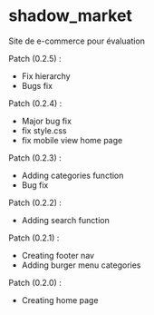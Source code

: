 # shadow_market

Site de e-commerce pour évaluation

Patch (0.2.5) :

- Fix hierarchy
- Bugs fix

Patch (0.2.4) :

- Major bug fix
- fix style.css
- fix mobile view home page

Patch (0.2.3) :

- Adding categories function
- Bug fix

Patch (0.2.2) :

- Adding search function

Patch (0.2.1) :

- Creating footer nav
- Adding burger menu categories

Patch (0.2.0) :

- Creating home page
